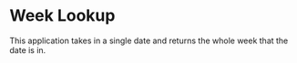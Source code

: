 # Week Lookup
This application takes in a single date and returns the whole week that the date is in.
